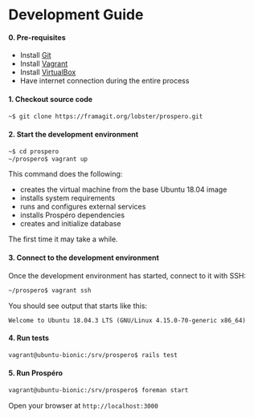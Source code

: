 # Development Guide

#### 0. Pre-requisites

- Install [Git](https://git-scm.com/downloads)
- Install [Vagrant](https://www.vagrantup.com/downloads.html)
- Install [VirtualBox](https://www.virtualbox.org/wiki/Downloads)
- Have internet connection during the entire process

#### 1. Checkout source code

```sh
~$ git clone https://framagit.org/lobster/prospero.git
```

#### 2. Start the development environment

```sh
~$ cd prospero
~/prospero$ vagrant up
```

This command does the following:

- creates the virtual machine from the base Ubuntu 18.04 image
- installs system requirements
- runs and configures external services
- installs Prospéro dependencies
- creates and initialize database

The first time it may take a while.

#### 3. Connect to the development environment

Once the development environment has started, connect to it with SSH:

```sh
~/prospero$ vagrant ssh
```

You should see output that starts like this:

```
Welcome to Ubuntu 18.04.3 LTS (GNU/Linux 4.15.0-70-generic x86_64)
```

#### 4. Run tests

```sh
vagrant@ubuntu-bionic:/srv/prospero$ rails test
```

#### 5. Run Prospéro

```sh
vagrant@ubuntu-bionic:/srv/prospero$ foreman start
```

Open your browser at `http://localhost:3000`
